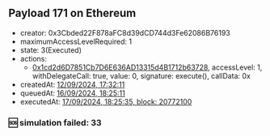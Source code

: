 ## Payload 171 on Ethereum

- creator: 0x3Cbded22F878aFC8d39dCD744d3Fe62086B76193
- maximumAccessLevelRequired: 1
- state: 3(Executed)
- actions:
  - [0x1cd2d6D7851Cb7D6E636AD13315d4B1712b63728](https://etherscan.io/tx/0x1cd2d6D7851Cb7D6E636AD13315d4B1712b63728), accessLevel: 1, withDelegateCall: true, value: 0, signature: execute(), callData: 0x
- createdAt: [12/09/2024, 17:32:11](https://etherscan.io/tx/0x8102ea0d00fb04bf49ee7e6b6df01bb4ac98eb5e87161b8b1d2cd4c5be21d3a5)
- queuedAt: [16/09/2024, 18:25:11](https://etherscan.io/tx/0x67e65eadf6189b8ad07d3bc9aacf2e7a0555e9366ddab598198f5c5004e7b5c3)
- executedAt: [17/09/2024, 18:25:35, block: 20772100](https://etherscan.io/tx/0xb012d08670c69a86e2eef8500703af20105484317412306afbe243d3bfc57407)

### :sos: simulation failed: 33
